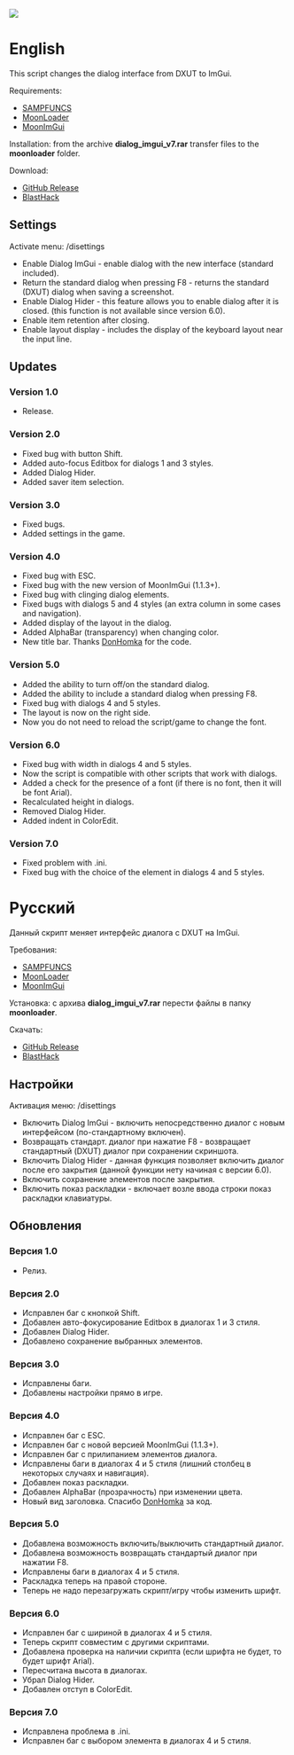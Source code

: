 ![](https://media.discordapp.net/attachments/447759797400633377/560445767991558175/dialogimguiv5.png)

# English

This script changes the dialog interface from DXUT to ImGui.

Requirements:
* [SAMPFUNCS](https://blast.hk/threads/17/)
* [MoonLoader](https://blast.hk/threads/13305/)
* [MoonImGui](https://blast.hk/threads/19292/)

Installation: from the archive **dialog_imgui_v7.rar** transfer files to the **moonloader** folder.

Download:
* [GitHub Release](https://github.com/imring/dialog-imgui-lua/releases/latest)
* [BlastHack](https://blast.hk/threads/32007/)

## Settings
Activate menu: /disettings

* Enable Dialog ImGui - enable dialog with the new interface (standard included).
* Return the standard dialog when pressing F8 - returns the standard (DXUT) dialog when saving a screenshot.
* Enable Dialog Hider - this feature allows you to enable dialog after it is closed. (this function is not available since version 6.0).
* Enable item retention after closing.
* Enable layout display - includes the display of the keyboard layout near the input line.

## Updates

### Version 1.0
* Release.

### Version 2.0
* Fixed bug with button Shift.
* Added auto-focus Editbox for dialogs 1 and 3 styles.
* Added Dialog Hider.
* Added saver item selection.

### Version 3.0
* Fixed bugs.
* Added settings in the game.

### Version 4.0
* Fixed bug with ESC.
* Fixed bug with the new version of MoonImGui (1.1.3+).
* Fixed bug with clinging dialog elements.
* Fixed bugs with dialogs 5 and 4 styles (an extra column in some cases and navigation).
* Added display of the layout in the dialog.
* Added AlphaBar (transparency) when changing color.
* New title bar. Thanks [DonHomka](https://github.com/DonHomka) for the code.

### Version 5.0
* Added the ability to turn off/on the standard dialog.
* Added the ability to include a standard dialog when pressing F8.
* Fixed bug with dialogs 4 and 5 styles.
* The layout is now on the right side.
* Now you do not need to reload the script/game to change the font.

### Version 6.0
* Fixed bug with width in dialogs 4 and 5 styles.
* Now the script is compatible with other scripts that work with dialogs.
* Added a check for the presence of a font (if there is no font, then it will be font Arial).
* Recalculated height in dialogs.
* Removed Dialog Hider.
* Added indent in ColorEdit.

### Version 7.0
* Fixed problem with .ini.
* Fixed bug with the choice of the element in dialogs 4 and 5 styles.

# Русский

Данный скрипт меняет интерфейс диалога с DXUT на ImGui.

Требования:
* [SAMPFUNCS](https://blast.hk/threads/17/)
* [MoonLoader](https://blast.hk/threads/13305/)
* [MoonImGui](https://blast.hk/threads/19292/)

Установка: с архива **dialog_imgui_v7.rar** перести файлы в папку **moonloader**.

Скачать:
* [GitHub Release](https://github.com/imring/dialog-imgui-lua/releases/latest)
* [BlastHack](https://blast.hk/threads/32007/)

## Настройки
Активация меню: /disettings

* Включить Dialog ImGui - включить непосредственно диалог с новым интерфейсом (по-стандартному включен).
* Возвращать стандарт. диалог при нажатие F8 - возвращает стандартный (DXUT) диалог при сохранении скриншота.
* Включить Dialog Hider - данная функция позволяет включить диалог после его закрытия (данной функции нету начиная с версии 6.0).
* Включить сохранение элементов после закрытия.
* Включить показ раскладки - включает возле ввода строки показ раскладки клавиатуры.

## Обновления

### Версия 1.0
* Релиз.

### Версия 2.0
* Исправлен баг с кнопкой Shift.
* Добавлен авто-фокусирование Editbox в диалогах 1 и 3 стиля.
* Добавлен Dialog Hider.
* Добавлено сохранение выбранных элементов.

### Версия 3.0
* Исправлены баги.
* Добавлены настройки прямо в игре.

### Версия 4.0
* Исправлен баг с ESC.
* Исправлен баг с новой версией MoonImGui (1.1.3+).
* Исправлен баг с прилипанием элементов диалога.
* Исправлены баги в диалогах 4 и 5 стиля (лишний столбец в некоторых случаях и навигация).
* Добавлен показ раскладки.
* Добавлен AlphaBar (прозрачность) при изменении цвета.
* Новый вид заголовка. Спасибо [DonHomka](https://github.com/DonHomka) за код.

### Версия 5.0
* Добавлена возможность включить/выключить стандартный диалог.
* Добавлена возможность возвращать стандартый диалог при нажатии F8.
* Исправлены баги в диалогах 4 и 5 стиля.
* Раскладка теперь на правой стороне.
* Теперь не надо перезагружать скрипт/игру чтобы изменить шрифт.

### Версия 6.0
* Исправлен баг с шириной в диалогах 4 и 5 стиля.
* Теперь скрипт совместим с другими скриптами.
* Добавлена проверка на наличии скрипта (если шрифта не будет, то будет шрифт Arial).
* Пересчитана высота в диалогах.
* Убрал Dialog Hider.
* Добавлен отступ в ColorEdit.

### Версия 7.0
* Исправлена проблема в .ini.
* Исправлен баг с выбором элемента в диалогах 4 и 5 стиля.
